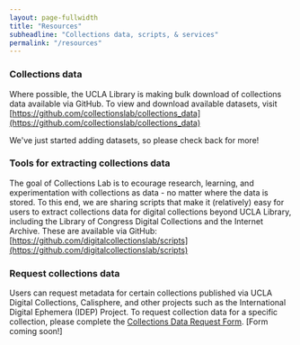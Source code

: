 ```yaml
---
layout: page-fullwidth
title: "Resources"
subheadline: "Collections data, scripts, & services"
permalink: "/resources"
---
```



### Collections data

Where possible, the UCLA Library is making bulk download of collections data available via GitHub. To view and download available datasets, visit [https://github.com/collectionslab/collections_data](https://github.com/collectionslab/collections_data)

We've just started adding datasets, so please check back for more!

### Tools for extracting collections data

The goal of Collections Lab is to ecourage research, learning, and experimentation with collections as data - no matter where the data is stored. To this end, we are sharing scripts that make it (relatively) easy for users to extract collections data for digital collections beyond UCLA Library, including the Library of Congress Digital Collections and the Internet Archive. These are available via GitHub:
[https://github.com/digitalcollectionslab/scripts](https://github.com/digitalcollectionslab/scripts)

### Request collections data

Users can request metadata for certain collections published via UCLA Digital Collections, Calisphere, and other projects such as the International Digital Ephemera (IDEP) Project. To request collection data for a specific collection, please complete the [Collections Data Request Form](...). [Form coming soon!]
